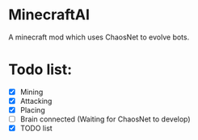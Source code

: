 # MinecraftAI

A minecraft mod which uses ChaosNet to evolve bots.

# Todo list:

- [x] Mining
- [x] Attacking
- [x] Placing
- [ ] Brain connected (Waiting for ChaosNet to develop)
- [x] TODO list
